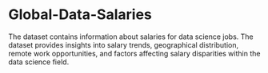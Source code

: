 # Global-Data-Salaries
The  dataset contains information about salaries for data science jobs. The dataset provides insights into salary trends, geographical distribution, remote work opportunities, and factors affecting salary disparities within the data science field.

